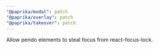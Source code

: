 ```yaml
---
"@paprika/modal": patch
"@paprika/overlay": patch
"@paprika/takeover": patch
---
```


Allow pendo elements to steal focus from react-focus-lock.

